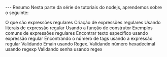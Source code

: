 --- Resumo
Nesta parte da série de tutoriais do nodejs, aprendemos sobre o seguinte:

O que são expressões regulares
Criação de expressões regulares
Usando literais de expressão regular
Usando a função de construtor
Exemplos comuns de expressões regulares
Encontrar texto específico usando expressão regular
Encontrando o número de tags usando a expressão regular
Validando Emain usando Regex.
Validando número hexadecimal usando regexp
Validando senha usando regex